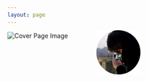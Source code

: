 ```yaml
---
layout: page
---
```


<div style="position: relative;">
   <img src="/img/coverPage.jpg" alt="Cover Page Image" />
   <img style="display:block; margin:auto; width:20%; margin-top:-4%;" src="/img/avatarFace.png" alt="Avatar Image"/>
</div>
